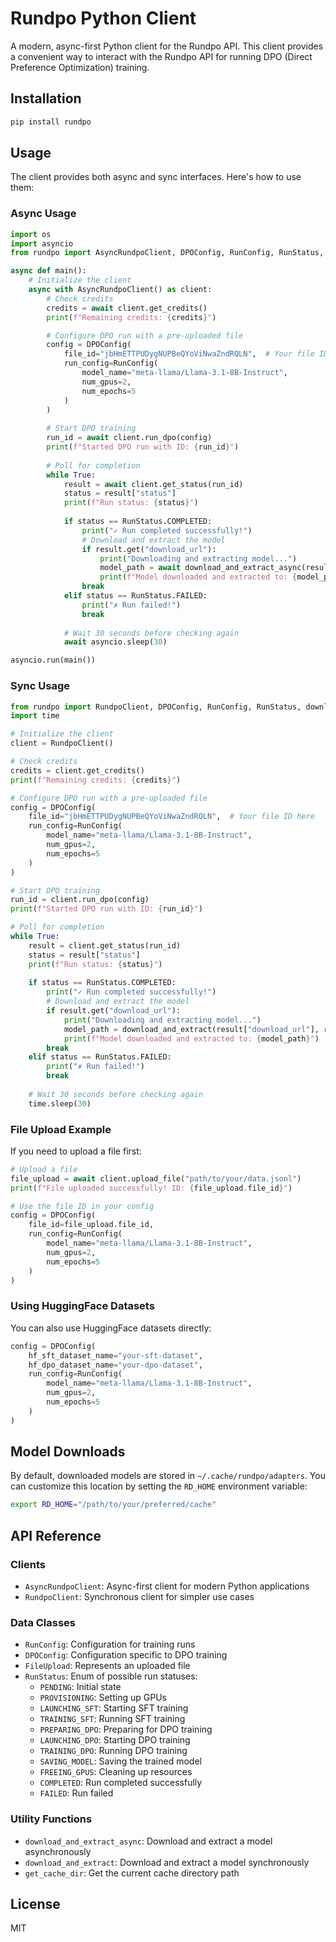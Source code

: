 # Rundpo Python Client

A modern, async-first Python client for the Rundpo API. This client provides a convenient way to interact with the Rundpo API for running DPO (Direct Preference Optimization) training.

## Installation

```bash
pip install rundpo
```

## Usage

The client provides both async and sync interfaces. Here's how to use them:

### Async Usage

```python
import os
import asyncio
from rundpo import AsyncRundpoClient, DPOConfig, RunConfig, RunStatus, download_and_extract_async

async def main():
    # Initialize the client
    async with AsyncRundpoClient() as client:
        # Check credits
        credits = await client.get_credits()
        print(f"Remaining credits: {credits}")

        # Configure DPO run with a pre-uploaded file
        config = DPOConfig(
            file_id="jbHmETTPUDygNUPBeQYoViNwaZndRQLN",  # Your file ID here
            run_config=RunConfig(
                model_name="meta-llama/Llama-3.1-8B-Instruct",
                num_gpus=2,
                num_epochs=5
            )
        )
        
        # Start DPO training
        run_id = await client.run_dpo(config)
        print(f"Started DPO run with ID: {run_id}")
        
        # Poll for completion
        while True:
            result = await client.get_status(run_id)
            status = result["status"]
            print(f"Run status: {status}")
            
            if status == RunStatus.COMPLETED:
                print("✓ Run completed successfully!")
                # Download and extract the model
                if result.get("download_url"):
                    print("Downloading and extracting model...")
                    model_path = await download_and_extract_async(result["download_url"], run_id)
                    print(f"Model downloaded and extracted to: {model_path}")
                break
            elif status == RunStatus.FAILED:
                print("✗ Run failed!")
                break
                
            # Wait 30 seconds before checking again
            await asyncio.sleep(30)

asyncio.run(main())
```

### Sync Usage

```python
from rundpo import RundpoClient, DPOConfig, RunConfig, RunStatus, download_and_extract
import time

# Initialize the client
client = RundpoClient()

# Check credits
credits = client.get_credits()
print(f"Remaining credits: {credits}")

# Configure DPO run with a pre-uploaded file
config = DPOConfig(
    file_id="jbHmETTPUDygNUPBeQYoViNwaZndRQLN",  # Your file ID here
    run_config=RunConfig(
        model_name="meta-llama/Llama-3.1-8B-Instruct",
        num_gpus=2,
        num_epochs=5
    )
)

# Start DPO training
run_id = client.run_dpo(config)
print(f"Started DPO run with ID: {run_id}")

# Poll for completion
while True:
    result = client.get_status(run_id)
    status = result["status"]
    print(f"Run status: {status}")
    
    if status == RunStatus.COMPLETED:
        print("✓ Run completed successfully!")
        # Download and extract the model
        if result.get("download_url"):
            print("Downloading and extracting model...")
            model_path = download_and_extract(result["download_url"], run_id)
            print(f"Model downloaded and extracted to: {model_path}")
        break
    elif status == RunStatus.FAILED:
        print("✗ Run failed!")
        break
        
    # Wait 30 seconds before checking again
    time.sleep(30)
```

### File Upload Example

If you need to upload a file first:

```python
# Upload a file
file_upload = await client.upload_file("path/to/your/data.jsonl")
print(f"File uploaded successfully! ID: {file_upload.file_id}")

# Use the file ID in your config
config = DPOConfig(
    file_id=file_upload.file_id,
    run_config=RunConfig(
        model_name="meta-llama/Llama-3.1-8B-Instruct",
        num_gpus=2,
        num_epochs=5
    )
)
```

### Using HuggingFace Datasets

You can also use HuggingFace datasets directly:

```python
config = DPOConfig(
    hf_sft_dataset_name="your-sft-dataset",
    hf_dpo_dataset_name="your-dpo-dataset",
    run_config=RunConfig(
        model_name="meta-llama/Llama-3.1-8B-Instruct",
        num_gpus=2,
        num_epochs=5
    )
)
```

## Model Downloads

By default, downloaded models are stored in `~/.cache/rundpo/adapters`. You can customize this location by setting the `RD_HOME` environment variable:

```bash
export RD_HOME="/path/to/your/preferred/cache"
```

## API Reference

### Clients

- `AsyncRundpoClient`: Async-first client for modern Python applications
- `RundpoClient`: Synchronous client for simpler use cases

### Data Classes

- `RunConfig`: Configuration for training runs
- `DPOConfig`: Configuration specific to DPO training
- `FileUpload`: Represents an uploaded file
- `RunStatus`: Enum of possible run statuses:
  - `PENDING`: Initial state
  - `PROVISIONING`: Setting up GPUs
  - `LAUNCHING_SFT`: Starting SFT training
  - `TRAINING_SFT`: Running SFT training
  - `PREPARING_DPO`: Preparing for DPO training
  - `LAUNCHING_DPO`: Starting DPO training
  - `TRAINING_DPO`: Running DPO training
  - `SAVING_MODEL`: Saving the trained model
  - `FREEING_GPUS`: Cleaning up resources
  - `COMPLETED`: Run completed successfully
  - `FAILED`: Run failed

### Utility Functions

- `download_and_extract_async`: Download and extract a model asynchronously
- `download_and_extract`: Download and extract a model synchronously
- `get_cache_dir`: Get the current cache directory path

## License

MIT
